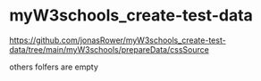 # myW3schools_create-test-data
https://github.com/jonasRower/myW3schools_create-test-data/tree/main/myW3schools/prepareData/cssSource

others folfers are empty
